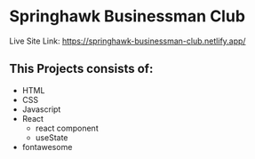 # Springhawk Businessman Club

Live Site Link:
https://springhawk-businessman-club.netlify.app/

## This Projects consists of:
- HTML
- CSS
- Javascript
- React
  - react component
  - useState
- fontawesome

